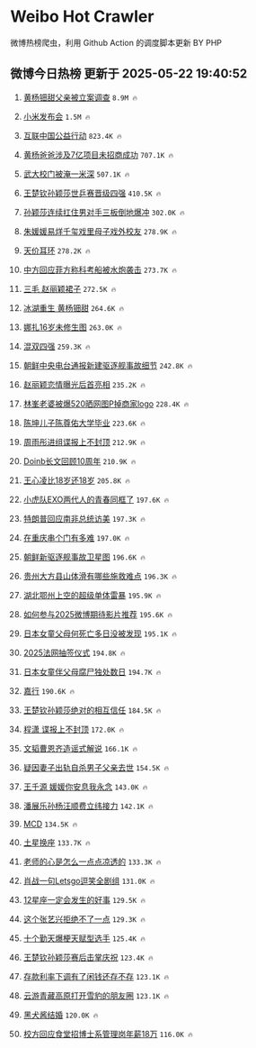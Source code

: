 # Weibo Hot Crawler 



微博热榜爬虫，利用 Github Action 的调度脚本更新 BY PHP 


## 微博今日热榜 更新于 2025-05-22 19:40:52 
1. [黄杨钿甜父亲被立案调查](https://s.weibo.com/weibo?q=%23%E9%BB%84%E6%9D%A8%E9%92%BF%E7%94%9C%E7%88%B6%E4%BA%B2%E8%A2%AB%E7%AB%8B%E6%A1%88%E8%B0%83%E6%9F%A5%23&t=31&band_rank=1&Refer=top) `8.9M 🔥` 

1. [小米发布会](https://s.weibo.com/weibo?q=%E5%B0%8F%E7%B1%B3%E5%8F%91%E5%B8%83%E4%BC%9A&t=31&band_rank=2&Refer=top) `1.5M 🔥` 

1. [互联中国公益行动](https://s.weibo.com/weibo?q=%23%E4%BA%92%E8%81%94%E4%B8%AD%E5%9B%BD%E5%85%AC%E7%9B%8A%E8%A1%8C%E5%8A%A8%23&t=31&band_rank=3&Refer=top) `823.4K 🔥` 

1. [黄杨爸爸涉及7亿项目未招商成功](https://s.weibo.com/weibo?q=%23%E9%BB%84%E6%9D%A8%E7%88%B8%E7%88%B8%E6%B6%89%E5%8F%8A7%E4%BA%BF%E9%A1%B9%E7%9B%AE%E6%9C%AA%E6%8B%9B%E5%95%86%E6%88%90%E5%8A%9F%23&t=31&band_rank=4&Refer=top) `707.1K 🔥` 

1. [武大校门被淹一米深](https://s.weibo.com/weibo?q=%23%E6%AD%A6%E5%A4%A7%E6%A0%A1%E9%97%A8%E8%A2%AB%E6%B7%B9%E4%B8%80%E7%B1%B3%E6%B7%B1%23&t=31&band_rank=5&Refer=top) `507.1K 🔥` 

1. [王楚钦孙颖莎世乒赛晋级四强](https://s.weibo.com/weibo?q=%23%E7%8E%8B%E6%A5%9A%E9%92%A6%E5%AD%99%E9%A2%96%E8%8E%8E%E4%B8%96%E4%B9%92%E8%B5%9B%E6%99%8B%E7%BA%A7%E5%9B%9B%E5%BC%BA%23&t=31&band_rank=6&Refer=top) `410.5K 🔥` 

1. [孙颖莎连续扛住男对手三板倒地爆冲](https://s.weibo.com/weibo?q=%23%E5%AD%99%E9%A2%96%E8%8E%8E%E8%BF%9E%E7%BB%AD%E6%89%9B%E4%BD%8F%E7%94%B7%E5%AF%B9%E6%89%8B%E4%B8%89%E6%9D%BF%E5%80%92%E5%9C%B0%E7%88%86%E5%86%B2%23&t=31&band_rank=7&Refer=top) `302.0K 🔥` 

1. [朱媛媛易烊千玺戏里母子戏外校友](https://s.weibo.com/weibo?q=%23%E6%9C%B1%E5%AA%9B%E5%AA%9B%E6%98%93%E7%83%8A%E5%8D%83%E7%8E%BA%E6%88%8F%E9%87%8C%E6%AF%8D%E5%AD%90%E6%88%8F%E5%A4%96%E6%A0%A1%E5%8F%8B%23&t=31&band_rank=8&Refer=top) `278.9K 🔥` 

1. [天价耳环](https://s.weibo.com/weibo?q=%E5%A4%A9%E4%BB%B7%E8%80%B3%E7%8E%AF&t=31&band_rank=9&Refer=top) `278.2K 🔥` 

1. [中方回应菲方称科考船被水炮袭击](https://s.weibo.com/weibo?q=%23%E4%B8%AD%E6%96%B9%E5%9B%9E%E5%BA%94%E8%8F%B2%E6%96%B9%E7%A7%B0%E7%A7%91%E8%80%83%E8%88%B9%E8%A2%AB%E6%B0%B4%E7%82%AE%E8%A2%AD%E5%87%BB%23&t=31&band_rank=10&Refer=top) `273.7K 🔥` 

1. [三毛 赵丽颖裙子](https://s.weibo.com/weibo?q=%E4%B8%89%E6%AF%9B%20%E8%B5%B5%E4%B8%BD%E9%A2%96%E8%A3%99%E5%AD%90&t=31&band_rank=11&Refer=top) `272.5K 🔥` 

1. [冰湖重生 黄杨钿甜](https://s.weibo.com/weibo?q=%E5%86%B0%E6%B9%96%E9%87%8D%E7%94%9F%20%E9%BB%84%E6%9D%A8%E9%92%BF%E7%94%9C&t=31&band_rank=12&Refer=top) `264.6K 🔥` 

1. [娜扎16岁未修生图](https://s.weibo.com/weibo?q=%E5%A8%9C%E6%89%8E16%E5%B2%81%E6%9C%AA%E4%BF%AE%E7%94%9F%E5%9B%BE&t=31&band_rank=13&Refer=top) `263.0K 🔥` 

1. [混双四强](https://s.weibo.com/weibo?q=%E6%B7%B7%E5%8F%8C%E5%9B%9B%E5%BC%BA&t=31&band_rank=14&Refer=top) `259.3K 🔥` 

1. [朝鲜中央电台通报新建驱逐舰事故细节](https://s.weibo.com/weibo?q=%23%E6%9C%9D%E9%B2%9C%E4%B8%AD%E5%A4%AE%E7%94%B5%E5%8F%B0%E9%80%9A%E6%8A%A5%E6%96%B0%E5%BB%BA%E9%A9%B1%E9%80%90%E8%88%B0%E4%BA%8B%E6%95%85%E7%BB%86%E8%8A%82%23&t=31&band_rank=15&Refer=top) `242.8K 🔥` 

1. [赵丽颖恋情曝光后首亮相](https://s.weibo.com/weibo?q=%23%E8%B5%B5%E4%B8%BD%E9%A2%96%E6%81%8B%E6%83%85%E6%9B%9D%E5%85%89%E5%90%8E%E9%A6%96%E4%BA%AE%E7%9B%B8%23&t=31&band_rank=16&Refer=top) `235.2K 🔥` 

1. [林峯老婆被爆520晒网图P掉商家logo](https://s.weibo.com/weibo?q=%23%E6%9E%97%E5%B3%AF%E8%80%81%E5%A9%86%E8%A2%AB%E7%88%86520%E6%99%92%E7%BD%91%E5%9B%BEP%E6%8E%89%E5%95%86%E5%AE%B6logo%23&t=31&band_rank=17&Refer=top) `228.4K 🔥` 

1. [陈坤儿子陈尊佑大学毕业](https://s.weibo.com/weibo?q=%23%E9%99%88%E5%9D%A4%E5%84%BF%E5%AD%90%E9%99%88%E5%B0%8A%E4%BD%91%E5%A4%A7%E5%AD%A6%E6%AF%95%E4%B8%9A%23&t=31&band_rank=18&Refer=top) `223.6K 🔥` 

1. [周雨彤进组谍报上不封顶](https://s.weibo.com/weibo?q=%E5%91%A8%E9%9B%A8%E5%BD%A4%E8%BF%9B%E7%BB%84%E8%B0%8D%E6%8A%A5%E4%B8%8A%E4%B8%8D%E5%B0%81%E9%A1%B6&t=31&band_rank=19&Refer=top) `212.9K 🔥` 

1. [Doinb长文回顾10周年](https://s.weibo.com/weibo?q=%23Doinb%E9%95%BF%E6%96%87%E5%9B%9E%E9%A1%BE10%E5%91%A8%E5%B9%B4%23&t=31&band_rank=20&Refer=top) `210.9K 🔥` 

1. [王心凌比18岁还18岁](https://s.weibo.com/weibo?q=%E7%8E%8B%E5%BF%83%E5%87%8C%E6%AF%9418%E5%B2%81%E8%BF%9818%E5%B2%81&t=31&band_rank=21&Refer=top) `205.8K 🔥` 

1. [小虎队EXO两代人的青春同框了](https://s.weibo.com/weibo?q=%E5%B0%8F%E8%99%8E%E9%98%9FEXO%E4%B8%A4%E4%BB%A3%E4%BA%BA%E7%9A%84%E9%9D%92%E6%98%A5%E5%90%8C%E6%A1%86%E4%BA%86&t=31&band_rank=22&Refer=top) `197.6K 🔥` 

1. [特朗普回应南非总统访美](https://s.weibo.com/weibo?q=%E7%89%B9%E6%9C%97%E6%99%AE%E5%9B%9E%E5%BA%94%E5%8D%97%E9%9D%9E%E6%80%BB%E7%BB%9F%E8%AE%BF%E7%BE%8E&t=31&band_rank=23&Refer=top) `197.3K 🔥` 

1. [在重庆串个门有多难](https://s.weibo.com/weibo?q=%E5%9C%A8%E9%87%8D%E5%BA%86%E4%B8%B2%E4%B8%AA%E9%97%A8%E6%9C%89%E5%A4%9A%E9%9A%BE&t=31&band_rank=24&Refer=top) `197.0K 🔥` 

1. [朝鲜新驱逐舰事故卫星图](https://s.weibo.com/weibo?q=%23%E6%9C%9D%E9%B2%9C%E6%96%B0%E9%A9%B1%E9%80%90%E8%88%B0%E4%BA%8B%E6%95%85%E5%8D%AB%E6%98%9F%E5%9B%BE%23&t=31&band_rank=25&Refer=top) `196.6K 🔥` 

1. [贵州大方县山体滑有哪些施救难点](https://s.weibo.com/weibo?q=%E8%B4%B5%E5%B7%9E%E5%A4%A7%E6%96%B9%E5%8E%BF%E5%B1%B1%E4%BD%93%E6%BB%91%E6%9C%89%E5%93%AA%E4%BA%9B%E6%96%BD%E6%95%91%E9%9A%BE%E7%82%B9&t=31&band_rank=26&Refer=top) `196.3K 🔥` 

1. [湖北鄂州上空的超级单体雷暴](https://s.weibo.com/weibo?q=%E6%B9%96%E5%8C%97%E9%84%82%E5%B7%9E%E4%B8%8A%E7%A9%BA%E7%9A%84%E8%B6%85%E7%BA%A7%E5%8D%95%E4%BD%93%E9%9B%B7%E6%9A%B4&t=31&band_rank=27&Refer=top) `195.9K 🔥` 

1. [如何参与2025微博期待影片推荐](https://s.weibo.com/weibo?q=%E5%A6%82%E4%BD%95%E5%8F%82%E4%B8%8E2025%E5%BE%AE%E5%8D%9A%E6%9C%9F%E5%BE%85%E5%BD%B1%E7%89%87%E6%8E%A8%E8%8D%90&t=31&band_rank=28&Refer=top) `195.6K 🔥` 

1. [日本女童父母何死亡多日没被发现](https://s.weibo.com/weibo?q=%E6%97%A5%E6%9C%AC%E5%A5%B3%E7%AB%A5%E7%88%B6%E6%AF%8D%E4%BD%95%E6%AD%BB%E4%BA%A1%E5%A4%9A%E6%97%A5%E6%B2%A1%E8%A2%AB%E5%8F%91%E7%8E%B0&t=31&band_rank=29&Refer=top) `195.1K 🔥` 

1. [2025法网抽签仪式](https://s.weibo.com/weibo?q=%232025%E6%B3%95%E7%BD%91%E6%8A%BD%E7%AD%BE%E4%BB%AA%E5%BC%8F%23&t=31&band_rank=30&Refer=top) `194.8K 🔥` 

1. [日本女童伴父母腐尸独处数日](https://s.weibo.com/weibo?q=%E6%97%A5%E6%9C%AC%E5%A5%B3%E7%AB%A5%E4%BC%B4%E7%88%B6%E6%AF%8D%E8%85%90%E5%B0%B8%E7%8B%AC%E5%A4%84%E6%95%B0%E6%97%A5&t=31&band_rank=31&Refer=top) `194.7K 🔥` 

1. [嘉行](https://s.weibo.com/weibo?q=%E5%98%89%E8%A1%8C&t=31&band_rank=32&Refer=top) `190.6K 🔥` 

1. [王楚钦孙颖莎绝对的相互信任](https://s.weibo.com/weibo?q=%23%E7%8E%8B%E6%A5%9A%E9%92%A6%E5%AD%99%E9%A2%96%E8%8E%8E%E7%BB%9D%E5%AF%B9%E7%9A%84%E7%9B%B8%E4%BA%92%E4%BF%A1%E4%BB%BB%23&t=31&band_rank=33&Refer=top) `184.5K 🔥` 

1. [程潇 谍报上不封顶](https://s.weibo.com/weibo?q=%E7%A8%8B%E6%BD%87%20%E8%B0%8D%E6%8A%A5%E4%B8%8A%E4%B8%8D%E5%B0%81%E9%A1%B6&t=31&band_rank=34&Refer=top) `172.0K 🔥` 

1. [文韬曹恩齐造谣式解说](https://s.weibo.com/weibo?q=%E6%96%87%E9%9F%AC%E6%9B%B9%E6%81%A9%E9%BD%90%E9%80%A0%E8%B0%A3%E5%BC%8F%E8%A7%A3%E8%AF%B4&t=31&band_rank=35&Refer=top) `166.1K 🔥` 

1. [疑因妻子出轨自杀男子父亲去世](https://s.weibo.com/weibo?q=%23%E7%96%91%E5%9B%A0%E5%A6%BB%E5%AD%90%E5%87%BA%E8%BD%A8%E8%87%AA%E6%9D%80%E7%94%B7%E5%AD%90%E7%88%B6%E4%BA%B2%E5%8E%BB%E4%B8%96%23&t=31&band_rank=36&Refer=top) `154.5K 🔥` 

1. [王千源 媛媛你安息我永念](https://s.weibo.com/weibo?q=%E7%8E%8B%E5%8D%83%E6%BA%90%20%E5%AA%9B%E5%AA%9B%E4%BD%A0%E5%AE%89%E6%81%AF%E6%88%91%E6%B0%B8%E5%BF%B5&t=31&band_rank=37&Refer=top) `143.0K 🔥` 

1. [潘展乐孙杨汪顺费立纬接力](https://s.weibo.com/weibo?q=%23%E6%BD%98%E5%B1%95%E4%B9%90%E5%AD%99%E6%9D%A8%E6%B1%AA%E9%A1%BA%E8%B4%B9%E7%AB%8B%E7%BA%AC%E6%8E%A5%E5%8A%9B%23&t=31&band_rank=38&Refer=top) `142.1K 🔥` 

1. [MCD](https://s.weibo.com/weibo?q=MCD&t=31&band_rank=39&Refer=top) `134.5K 🔥` 

1. [土星换座](https://s.weibo.com/weibo?q=%E5%9C%9F%E6%98%9F%E6%8D%A2%E5%BA%A7&t=31&band_rank=40&Refer=top) `133.7K 🔥` 

1. [老师的心是怎么一点点凉透的](https://s.weibo.com/weibo?q=%E8%80%81%E5%B8%88%E7%9A%84%E5%BF%83%E6%98%AF%E6%80%8E%E4%B9%88%E4%B8%80%E7%82%B9%E7%82%B9%E5%87%89%E9%80%8F%E7%9A%84&t=31&band_rank=41&Refer=top) `133.3K 🔥` 

1. [肖战一句Letsgo逗笑全剧组](https://s.weibo.com/weibo?q=%23%E8%82%96%E6%88%98%E4%B8%80%E5%8F%A5Letsgo%E9%80%97%E7%AC%91%E5%85%A8%E5%89%A7%E7%BB%84%23&t=31&band_rank=42&Refer=top) `131.0K 🔥` 

1. [12星座一定会发生的好事](https://s.weibo.com/weibo?q=12%E6%98%9F%E5%BA%A7%E4%B8%80%E5%AE%9A%E4%BC%9A%E5%8F%91%E7%94%9F%E7%9A%84%E5%A5%BD%E4%BA%8B&t=31&band_rank=43&Refer=top) `129.5K 🔥` 

1. [这个张艺兴拒绝不了一点](https://s.weibo.com/weibo?q=%E8%BF%99%E4%B8%AA%E5%BC%A0%E8%89%BA%E5%85%B4%E6%8B%92%E7%BB%9D%E4%B8%8D%E4%BA%86%E4%B8%80%E7%82%B9&t=31&band_rank=44&Refer=top) `129.3K 🔥` 

1. [十个勤天爆梗天赋型选手](https://s.weibo.com/weibo?q=%E5%8D%81%E4%B8%AA%E5%8B%A4%E5%A4%A9%E7%88%86%E6%A2%97%E5%A4%A9%E8%B5%8B%E5%9E%8B%E9%80%89%E6%89%8B&t=31&band_rank=45&Refer=top) `125.4K 🔥` 

1. [王楚钦孙颖莎赛后击掌庆祝](https://s.weibo.com/weibo?q=%23%E7%8E%8B%E6%A5%9A%E9%92%A6%E5%AD%99%E9%A2%96%E8%8E%8E%E8%B5%9B%E5%90%8E%E5%87%BB%E6%8E%8C%E5%BA%86%E7%A5%9D%23&t=31&band_rank=46&Refer=top) `123.4K 🔥` 

1. [存款利率下调有了闲钱还存不存](https://s.weibo.com/weibo?q=%23%E5%AD%98%E6%AC%BE%E5%88%A9%E7%8E%87%E4%B8%8B%E8%B0%83%E6%9C%89%E4%BA%86%E9%97%B2%E9%92%B1%E8%BF%98%E5%AD%98%E4%B8%8D%E5%AD%98%23&t=31&band_rank=47&Refer=top) `123.1K 🔥` 

1. [云游青藏高原打开雪豹的朋友圈](https://s.weibo.com/weibo?q=%23%E4%BA%91%E6%B8%B8%E9%9D%92%E8%97%8F%E9%AB%98%E5%8E%9F%E6%89%93%E5%BC%80%E9%9B%AA%E8%B1%B9%E7%9A%84%E6%9C%8B%E5%8F%8B%E5%9C%88%23&t=31&band_rank=48&Refer=top) `123.1K 🔥` 

1. [黑犬酱结婚](https://s.weibo.com/weibo?q=%E9%BB%91%E7%8A%AC%E9%85%B1%E7%BB%93%E5%A9%9A&t=31&band_rank=49&Refer=top) `120.0K 🔥` 

1. [校方回应食堂招博士系管理岗年薪18万](https://s.weibo.com/weibo?q=%23%E6%A0%A1%E6%96%B9%E5%9B%9E%E5%BA%94%E9%A3%9F%E5%A0%82%E6%8B%9B%E5%8D%9A%E5%A3%AB%E7%B3%BB%E7%AE%A1%E7%90%86%E5%B2%97%E5%B9%B4%E8%96%AA18%E4%B8%87%23&t=31&band_rank=50&Refer=top) `116.0K 🔥` 

